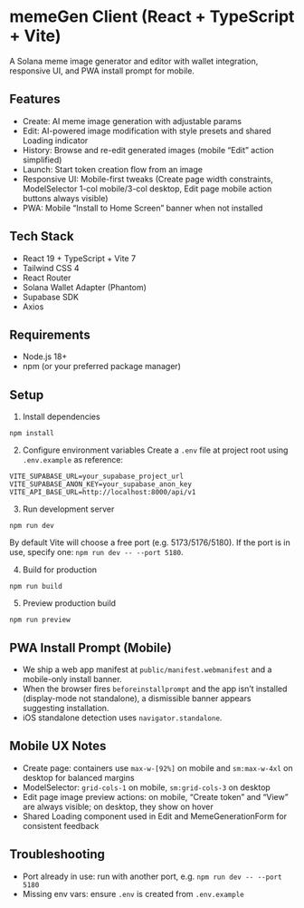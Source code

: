 # memeGen Client (React + TypeScript + Vite)

A Solana meme image generator and editor with wallet integration, responsive UI, and PWA install prompt for mobile.

## Features
- Create: AI meme image generation with adjustable params
- Edit: AI-powered image modification with style presets and shared Loading indicator
- History: Browse and re-edit generated images (mobile “Edit” action simplified)
- Launch: Start token creation flow from an image
- Responsive UI: Mobile-first tweaks (Create page width constraints, ModelSelector 1-col mobile/3-col desktop, Edit page mobile action buttons always visible)
- PWA: Mobile “Install to Home Screen” banner when not installed

## Tech Stack
- React 19 + TypeScript + Vite 7
- Tailwind CSS 4
- React Router
- Solana Wallet Adapter (Phantom)
- Supabase SDK
- Axios

## Requirements
- Node.js 18+
- npm (or your preferred package manager)

## Setup
1) Install dependencies
```
npm install
```

2) Configure environment variables
Create a `.env` file at project root using `.env.example` as reference:
```
VITE_SUPABASE_URL=your_supabase_project_url
VITE_SUPABASE_ANON_KEY=your_supabase_anon_key
VITE_API_BASE_URL=http://localhost:8000/api/v1
```

3) Run development server
```
npm run dev
```
By default Vite will choose a free port (e.g. 5173/5176/5180). If the port is in use, specify one: `npm run dev -- --port 5180`.

4) Build for production
```
npm run build
```

5) Preview production build
```
npm run preview
```

## PWA Install Prompt (Mobile)
- We ship a web app manifest at `public/manifest.webmanifest` and a mobile-only install banner.
- When the browser fires `beforeinstallprompt` and the app isn’t installed (display-mode not standalone), a dismissible banner appears suggesting installation.
- iOS standalone detection uses `navigator.standalone`.

## Mobile UX Notes
- Create page: containers use `max-w-[92%]` on mobile and `sm:max-w-4xl` on desktop for balanced margins
- ModelSelector: `grid-cols-1` on mobile, `sm:grid-cols-3` on desktop
- Edit page image preview actions: on mobile, “Create token” and “View” are always visible; on desktop, they show on hover
- Shared Loading component used in Edit and MemeGenerationForm for consistent feedback

## Troubleshooting
- Port already in use: run with another port, e.g. `npm run dev -- --port 5180`
- Missing env vars: ensure `.env` is created from `.env.example`
